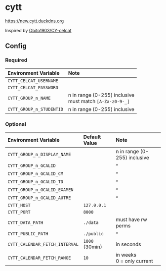 
# cytt

https://new.cytt.duckdns.org

Inspired by [Obito1903/CY-celcat](https://github.com/Obito1903/CY-celcat)

## Config

### Required
| Environment Variable           | Note 
| :----------------------------- | :-
| `CYTT_CELCAT_USERNAME`         | 
| `CYTT_CELCAT_PASSWORD`         | 
| `CYTT_GROUP_n_NAME`            | n in range (0-255) inclusive <br/> must match `[A-Za-z0-9-_]`
| `CYTT_GROUP_n_STUDENTID`       | n in range (0-255) inclusive

### Optional
| Environment Variable           | Default Value  | Note 
| :----------------------------- | :------------- | :-
| `CYTT_GROUP_n_DISPLAY_NAME`    |                | n in range (0-255) inclusive
| `CYTT_GROUP_n_GCALID`          |                | ^
| `CYTT_GROUP_n_GCALID_CM`       |                | ^
| `CYTT_GROUP_n_GCALID_TD`       |                | ^
| `CYTT_GROUP_n_GCALID_EXAMEN`   |                | ^
| `CYTT_GROUP_n_GCALID_AUTRE`    |                | ^
| `CYTT_HOST`                    | `127.0.0.1`    | 
| `CYTT_PORT`                    | `8000`         | 
| `CYTT_DATA_PATH`               | `./data`       | must have rw perms
| `CYTT_PUBLIC_PATH`             | `./public`     | ^
| `CYTT_CALENDAR_FETCH_INTERVAL` | `1800` (30min) | in seconds
| `CYTT_CALENDAR_FETCH_RANGE`    | `10`           | in weeks <br/> 0 = only current
